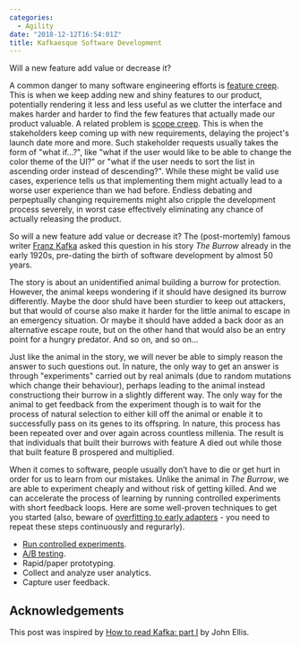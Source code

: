 ```yaml
---
categories:
  - Agility
date: "2018-12-12T16:54:01Z"
title: Kafkaesque Software Development
---
```


Will a new feature add value or decrease it?

A common danger to many software engineering efforts is [feature creep](https://en.wikipedia.org/wiki/Feature_creep). This is when we keep adding new and shiny features to our product, potentially rendering it less and less useful as we clutter the interface and makes harder and harder to find the few features that actually made our product valuable. A related problem is [scope creep](https://en.wikipedia.org/wiki/Scope_creep). This is when the stakeholders keep coming up with new requirements, delaying the project's launch date more and more. Such stakeholder requests usually takes the form of "what if...?", like "what if the user would like to be able to change the color theme of the UI?" or "what if the user needs to sort the list in ascending order instead of descending?". While these might be valid use cases, experience tells us that implementing them might actually lead to a worse user experience than we had before. Endless debating and perpeptually changing requirements might also cripple the development process severely, in worst case effectively eliminating any chance of actually releasing the product.

So will a new feature add value or decrease it? The (post-mortemly) famous writer [Franz Kafka](https://en.wikipedia.org/wiki/Franz_Kafka) asked this question in his story _The Burrow_ already in the early 1920s, pre-dating the birth of software development by almost 50 years.

The story is about an unidentified animal building a burrow for protection. However, the animal keeps wondering if it should have designed its burrow differently. Maybe the door shuld have been sturdier to keep out attackers, but that would of course also make it harder for the little animal to escape in an emergency situation. Or maybe it should have added a back door as an alternative escape route, but on the other hand that would also be an entry point for a hungry predator. And so on, and so on...

Just like the animal in the story, we will never be able to simply reason the answer to such questions out. In nature, the only way to get an answer is through "experiments" carried out by real animals (due to random mutations which change their behaviour), perhaps leading to the animal instead constructiong their burrow in a slightly different way. The only way for the animal to get feedback from the experiment though is to wait for the process of natural selection to either kill off the animal or enable it to successfully pass on its genes to its offspring. In nature, this process has been repeated over and over again across countless millenia. The result is that individuals that built their burrows with feature A died out while those that built feature B prospered and multiplied.

When it comes to software, people usually don’t have to die or get hurt in order for us to learn from our mistakes. Unlike the animal in _The Burrow_, we are able to experiment cheaply and without risk of getting killed. And we can accelerate the process of learning by running controlled experiments with short feedback loops. Here are some well-proven techniques to get you started (also, beware of [overfitting to early adapters](https://effectivesoftwaredesign.com/2016/01/24/beware-the-lean-feedback-loop-over-fitting-to-early-adopters/) - you need to repeat these steps continuously and regurarly).

- [Run controlled experiments](https://en.wikipedia.org/wiki/Scientific_control#Controlled_experiments).
- [A/B testing](https://en.wikipedia.org/wiki/A/B_testing).
- Rapid/paper prototyping.
- Collect and analyze user analytics.
- Capture user feedback.

## Acknowledgements

This post was inspired by [How to read Kafka: part I](https://www.newcriterion.com/issues/2018/10/how-to-read-kafka-part-i) by John Ellis.
